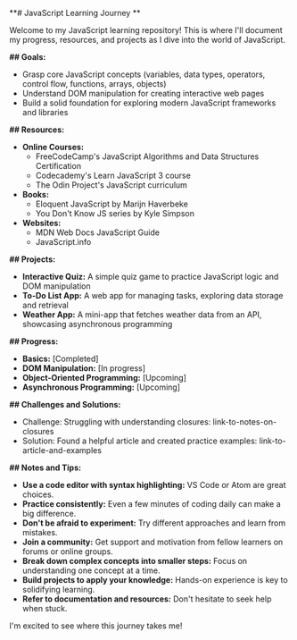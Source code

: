**# JavaScript Learning Journey **

Welcome to my JavaScript learning repository! This is where I'll document my progress, resources, and projects as I dive into the world of JavaScript.

**## Goals:**

- Grasp core JavaScript concepts (variables, data types, operators, control flow, functions, arrays, objects)
- Understand DOM manipulation for creating interactive web pages
- Build a solid foundation for exploring modern JavaScript frameworks and libraries

**## Resources:**

- **Online Courses:**
  - FreeCodeCamp's JavaScript Algorithms and Data Structures Certification
  - Codecademy's Learn JavaScript 3 course
  - The Odin Project's JavaScript curriculum
- **Books:**
  - Eloquent JavaScript by Marijn Haverbeke
  - You Don't Know JS series by Kyle Simpson
- **Websites:**
  - MDN Web Docs JavaScript Guide
  - JavaScript.info

**## Projects:**

- **Interactive Quiz:** A simple quiz game to practice JavaScript logic and DOM manipulation
- **To-Do List App:** A web app for managing tasks, exploring data storage and retrieval
- **Weather App:** A mini-app that fetches weather data from an API, showcasing asynchronous programming

**## Progress:**

- **Basics:** [Completed]
- **DOM Manipulation:** [In progress]
- **Object-Oriented Programming:** [Upcoming]
- **Asynchronous Programming:** [Upcoming]

**## Challenges and Solutions:**

- Challenge: Struggling with understanding closures: link-to-notes-on-closures
- Solution: Found a helpful article and created practice examples: link-to-article-and-examples

**## Notes and Tips:**

- **Use a code editor with syntax highlighting:** VS Code or Atom are great choices.
- **Practice consistently:** Even a few minutes of coding daily can make a big difference.
- **Don't be afraid to experiment:** Try different approaches and learn from mistakes.
- **Join a community:** Get support and motivation from fellow learners on forums or online groups.
- **Break down complex concepts into smaller steps:** Focus on understanding one concept at a time.
- **Build projects to apply your knowledge:** Hands-on experience is key to solidifying learning.
- **Refer to documentation and resources:** Don't hesitate to seek help when stuck.

I'm excited to see where this journey takes me!
